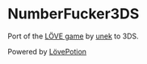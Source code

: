 # NumberFucker3DS

Port of the [LÖVE game](https://love2d.org/forums/viewtopic.php?f=5&t=80549) by [unek](https://github.com/unek) to 3DS.

Powered by [LövePotion](https://github.com/VideahGams/LovePotion)
